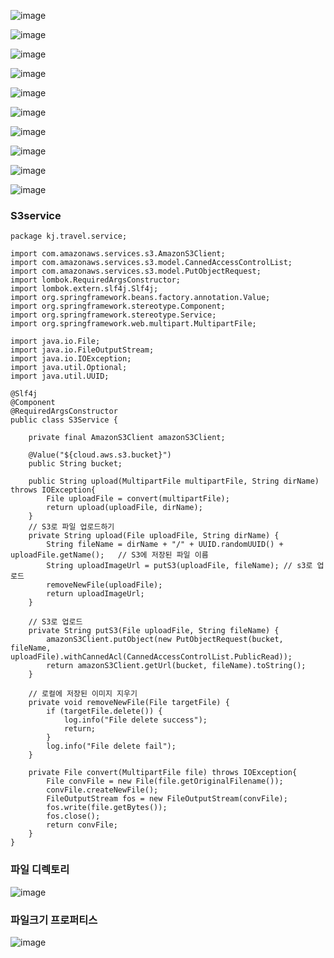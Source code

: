![image](https://user-images.githubusercontent.com/64408793/176573563-a958503f-3126-444a-a6c5-4c54c85bcf47.png)

![image](https://user-images.githubusercontent.com/64408793/176573595-9da65583-f76d-44c2-b148-3136e8ee4caf.png)

![image](https://user-images.githubusercontent.com/64408793/176573615-4c46ef1d-5a33-42c7-b912-5cdd1df81559.png)

![image](https://user-images.githubusercontent.com/64408793/176573632-16eb5770-4e26-4161-9f3e-2111ab73bda0.png)

![image](https://user-images.githubusercontent.com/64408793/176573653-49215954-f074-4ac8-b379-6686aa331483.png)

![image](https://user-images.githubusercontent.com/64408793/176573666-82a34fff-d80d-470e-a6fe-4f35aba2d17a.png)

![image](https://user-images.githubusercontent.com/64408793/176573671-f1b9d285-020c-4b8f-a122-2272fc75e36c.png)

![image](https://user-images.githubusercontent.com/64408793/176573685-d7dc7622-7854-4529-a55a-36c02e94e6c8.png)

![image](https://user-images.githubusercontent.com/64408793/176573696-a9f6d1c6-a1e0-4dd0-925a-476c524a8a41.png)

![image](https://user-images.githubusercontent.com/64408793/176573711-0bd1b689-52ee-4b5e-ae86-a23bcfeed867.png)

### S3service

```
package kj.travel.service;

import com.amazonaws.services.s3.AmazonS3Client;
import com.amazonaws.services.s3.model.CannedAccessControlList;
import com.amazonaws.services.s3.model.PutObjectRequest;
import lombok.RequiredArgsConstructor;
import lombok.extern.slf4j.Slf4j;
import org.springframework.beans.factory.annotation.Value;
import org.springframework.stereotype.Component;
import org.springframework.stereotype.Service;
import org.springframework.web.multipart.MultipartFile;

import java.io.File;
import java.io.FileOutputStream;
import java.io.IOException;
import java.util.Optional;
import java.util.UUID;

@Slf4j
@Component
@RequiredArgsConstructor
public class S3Service {

    private final AmazonS3Client amazonS3Client;

    @Value("${cloud.aws.s3.bucket}")
    public String bucket;

    public String upload(MultipartFile multipartFile, String dirName) throws IOException{
        File uploadFile = convert(multipartFile);
        return upload(uploadFile, dirName);
    }
    // S3로 파일 업로드하기
    private String upload(File uploadFile, String dirName) {
        String fileName = dirName + "/" + UUID.randomUUID() + uploadFile.getName();   // S3에 저장된 파일 이름
        String uploadImageUrl = putS3(uploadFile, fileName); // s3로 업로드
        removeNewFile(uploadFile);
        return uploadImageUrl;
    }

    // S3로 업로드
    private String putS3(File uploadFile, String fileName) {
        amazonS3Client.putObject(new PutObjectRequest(bucket, fileName, uploadFile).withCannedAcl(CannedAccessControlList.PublicRead));
        return amazonS3Client.getUrl(bucket, fileName).toString();
    }

    // 로컬에 저장된 이미지 지우기
    private void removeNewFile(File targetFile) {
        if (targetFile.delete()) {
            log.info("File delete success");
            return;
        }
        log.info("File delete fail");
    }

    private File convert(MultipartFile file) throws IOException{
        File convFile = new File(file.getOriginalFilename());
        convFile.createNewFile();
        FileOutputStream fos = new FileOutputStream(convFile);
        fos.write(file.getBytes());
        fos.close();
        return convFile;
    }
}
```

### 파일 디렉토리

![image](https://user-images.githubusercontent.com/64408793/176573862-e6fd7bbd-dd9b-4640-8345-664f2a974405.png)

### 파일크기 프로퍼티스 

![image](https://user-images.githubusercontent.com/64408793/176573891-14ffe084-a5b0-4d8b-92c4-5f4f0d7f1174.png)



